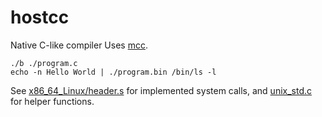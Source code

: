 # hostcc
Native C-like compiler
Uses [mcc](https://github.com/szoftveres/mcc).

```
./b ./program.c
echo -n Hello World | ./program.bin /bin/ls -l
```
See [x86_64_Linux/header.s](https://github.com/szoftveres/hostcc/blob/master/compiler/arch/x86_64_Linux/header.s) for implemented system calls,
and [unix_std.c](https://github.com/szoftveres/hostcc/blob/master/unix_std.c) for helper functions.

